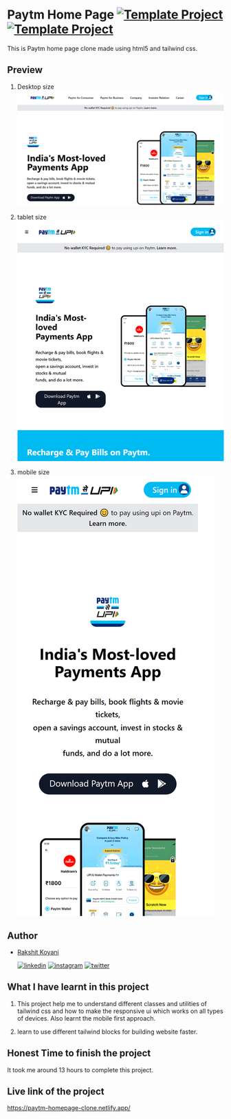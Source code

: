 # Paytm Home Page [![Template Project](https://img.shields.io/badge/Template-Project-blue)](http://www.gnu.org/licenses/agpl-3.0) [![Template Project](https://img.shields.io/badge/Technologies%20-HTML%2FTailwindCSS-brightgreen)](http://www.gnu.org/licenses/agpl-3.0)

This is Paytm home page clone made using html5 and tailwind css.

## Preview

1. Desktop size
   ![desktop size](./ss/desktop.png)

2. tablet size
   ![tablet size](./ss/tablet.png)
   
3. mobile size 
   ![mobile size](./ss/mobile%20size.png)

## Author

- [Rakshit Koyani](https://raw.githubusercontent.com/rakshitkoyani/Dancer-portfolio/main/Project-14.png)

  [![linkedin](https://img.shields.io/badge/LinkedIn-0077B5?style=for-the-badge&logo=linkedin&logoColor=white)](https://www.linkedin.com/in/rakshit-koyani-507040132/)
  [![instagram](https://img.shields.io/badge/Instagram-E4405F?style=for-the-badge&logo=instagram&logoColor=white)](https://www.instagram.com/rakshitkoyani/)
  [![twitter](https://img.shields.io/badge/Twitter-1DA1F2?style=for-the-badge&logo=twitter&logoColor=white)](https://www.twitter.com/rakshit_koyani)

## What I have learnt in this project

1. This project help me to understand different classes and utilities of tailwind css and how to make the responsive ui which works on all types of devices. Also learnt the mobile first approach.

2. learn to use different tailwind blocks for building website faster.

## Honest Time to finish the project

It took me around 13 hours to complete this project.

## Live link of the project

https://paytm-homepage-clone.netlify.app/
